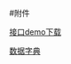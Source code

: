 #附件

<a href="https://github.com/lianjintai/openapi-demo-java" target="_blank">接口demo下载</a>

<a href="assets/dict.xls" target="_blank">数据字典</a>